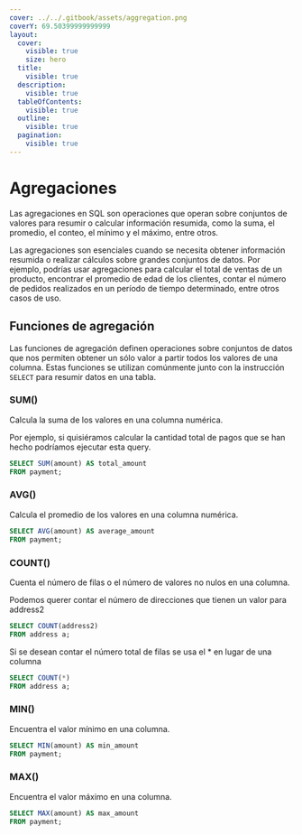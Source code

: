 ```yaml
---
cover: ../../.gitbook/assets/aggregation.png
coverY: 69.50399999999999
layout:
  cover:
    visible: true
    size: hero
  title:
    visible: true
  description:
    visible: true
  tableOfContents:
    visible: true
  outline:
    visible: true
  pagination:
    visible: true
---
```


# Agregaciones

Las agregaciones en SQL son operaciones que operan sobre conjuntos de valores para resumir o calcular información resumida, como la suma, el promedio, el conteo, el mínimo y el máximo, entre otros.&#x20;

Las agregaciones son esenciales cuando se necesita obtener información resumida o realizar cálculos sobre grandes conjuntos de datos. Por ejemplo, podrías usar agregaciones para calcular el total de ventas de un producto, encontrar el promedio de edad de los clientes, contar el número de pedidos realizados en un período de tiempo determinado, entre otros casos de uso.

## Funciones de agregación

Las funciones de agregación definen operaciones sobre conjuntos de datos que nos permiten obtener un sólo valor a partir todos los valores de una columna. Estas funciones se utilizan comúnmente junto con la instrucción `SELECT` para resumir datos en una tabla.

### **SUM()**

Calcula la suma de los valores en una columna numérica.

Por ejemplo, si quisiéramos calcular la cantidad total de pagos que se han hecho podríamos ejecutar esta query.

```sql
SELECT SUM(amount) AS total_amount
FROM payment;
```

### **AVG()**

Calcula el promedio de los valores en una columna numérica.

```sql
SELECT AVG(amount) AS average_amount
FROM payment;
```

### **COUNT()**&#x20;

Cuenta el número de filas o el número de valores no nulos en una columna.&#x20;

Podemos querer contar el número de direcciones que tienen un valor para address2

```sql
SELECT COUNT(address2) 
FROM address a;
```

Si se desean contar el número total de filas se usa el \* en lugar de una columna

```sql
SELECT COUNT(*) 
FROM address a;
```

### **MIN()**

Encuentra el valor mínimo en una columna.

```sql
SELECT MIN(amount) AS min_amount
FROM payment;
```

### **MAX()**

Encuentra el valor máximo en una columna.

```sql
SELECT MAX(amount) AS max_amount
FROM payment;
```

##

